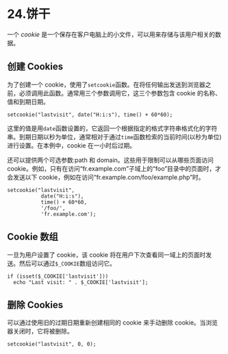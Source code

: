 # 24.饼干

一个 *cookie* 是一个保存在客户电脑上的小文件，可以用来存储与该用户相关的数据。

## 创建 Cookies

为了创建一个 cookie，使用了`setcookie`函数。在将任何输出发送到浏览器之前，必须调用此函数。通常用三个参数调用它，这三个参数包含 cookie 的名称、值和到期日期。

```
setcookie("lastvisit", date("H:i:s"), time() + 60*60);

```

这里的值是用`date`函数设置的，它返回一个根据指定的格式字符串格式化的字符串。到期日期以秒为单位，通常相对于通过`time`函数检索的当前时间(以秒为单位)进行设置。在本例中，cookie 在一小时后过期。

还可以提供两个可选参数:path 和 domain。这些用于限制可以从哪些页面访问 cookie。例如，只有在访问“fr.example.com”子域上的“foo”目录中的页面时，才会发送以下 cookie，例如在访问“fr.example.com/foo/example.php”时。

```
setcookie("lastvisit",
           date("H:i:s"),
           time() + 60*60,
           '/foo/',
           'fr.example.com');

```

## Cookie 数组

一旦为用户设置了 cookie，该 cookie 将在用户下次查看同一域上的页面时发送。然后可以通过`$_COOKIE`数组访问它。

```
if (isset($_COOKIE['lastvisit']))
  echo "Last visit: " . $_COOKIE['lastvisit'];

```

## 删除 Cookies

可以通过使用旧的过期日期重新创建相同的 cookie 来手动删除 cookie。当浏览器关闭时，它将被删除。

```
setcookie("lastvisit", 0, 0);

```
